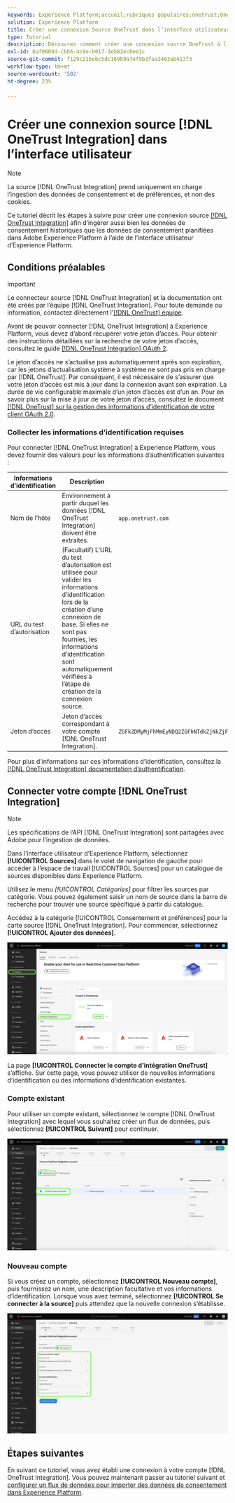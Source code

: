 ```yaml
---
keywords: Experience Platform;accueil;rubriques populaires;onetrust;OneTrust
solution: Experience Platform
title: Créer une connexion Source OneTrust dans l’interface utilisateur
type: Tutorial
description: Découvrez comment créer une connexion source OneTrust à l’aide de l’interface utilisateur de Adobe Experience Platform.
exl-id: 6af0604d-cbb6-4c8e-b017-3eb82ec6ee1c
source-git-commit: f129c215ebc5dc169b9a7ef9b3faa3463ab413f3
workflow-type: tm+mt
source-wordcount: '502'
ht-degree: 23%

---
```


# Créer une connexion source [!DNL OneTrust Integration] dans l’interface utilisateur

>[!NOTE]
>
>La source [!DNL OneTrust Integration] prend uniquement en charge l’ingestion des données de consentement et de préférences, et non des cookies.

Ce tutoriel décrit les étapes à suivre pour créer une connexion source [[!DNL OneTrust Integration]](https://my.onetrust.com/s/contactsupport?language=en_US) afin d’ingérer aussi bien les données de consentement historiques que les données de consentement planifiées dans Adobe Experience Platform à l’aide de l’interface utilisateur d’Experience Platform.

## Conditions préalables

>[!IMPORTANT]
>
>Le connecteur source [!DNL OneTrust Integration] et la documentation ont été créés par l’équipe [!DNL OneTrust Integration]. Pour toute demande ou information, contactez directement l&#39;[[!DNL OneTrust] équipe](https://my.onetrust.com/s/contactsupport?language=en_US).

Avant de pouvoir connecter [!DNL OneTrust Integration] à Experience Platform, vous devez d’abord récupérer votre jeton d’accès. Pour obtenir des instructions détaillées sur la recherche de votre jeton d’accès, consultez le guide [[!DNL OneTrust Integration] OAuth 2](https://developer.onetrust.com/docs/api-docs-v3/b3A6MjI4OTUyOTc-generate-access-token).

Le jeton d’accès ne s’actualise pas automatiquement après son expiration, car les jetons d’actualisation système à système ne sont pas pris en charge par [!DNL OneTrust]. Par conséquent, il est nécessaire de s’assurer que votre jeton d’accès est mis à jour dans la connexion avant son expiration. La durée de vie configurable maximale d’un jeton d’accès est d’un an. Pour en savoir plus sur la mise à jour de votre jeton d’accès, consultez le document [[!DNL OneTrust]  sur la gestion des informations d’identification de votre client OAuth 2.0](https://developer.onetrust.com/docs/documentation/ZG9jOjIyODk1MTUw-managing-o-auth-2-0-client-credentials).

### Collecter les informations d’identification requises

Pour connecter [!DNL OneTrust Integration] à Experience Platform, vous devez fournir des valeurs pour les informations d’authentification suivantes :

| Informations d’identification | Description | Exemple |
| --- | --- | --- |
| Nom de l’hôte | Environnement à partir duquel les données [!DNL OneTrust Integration] doivent être extraites. | `app.onetrust.com` |
| URL du test d’autorisation | (Facultatif) L’URL du test d’autorisation est utilisée pour valider les informations d’identification lors de la création d’une connexion de base. Si elles ne sont pas fournies, les informations d’identification sont automatiquement vérifiées à l’étape de création de la connexion source. | |
| Jeton d’accès | Jeton d’accès correspondant à votre compte [!DNL OneTrust Integration]. | `ZGFkZDMyMjFhMmEyNDQ2ZGFhNTdkZjNkZjFmM2IyOWE6QjlUSERVUTNjOFVsRmpEZTJ6Vk9oRnF3Sk8xNlNtcm4=` |

Pour plus d’informations sur ces informations d’identification, consultez la [[!DNL OneTrust Integration] documentation d’authentification](https://developer.onetrust.com/docs/api-docs-v3/b3A6MjI4OTUyOTc-generate-access-token).

## Connecter votre compte [!DNL OneTrust Integration]

>[!NOTE]
>
>Les spécifications de l’API [!DNL OneTrust Integration] sont partagées avec Adobe pour l’ingestion de données.

Dans l’interface utilisateur d’Experience Platform, sélectionnez **[!UICONTROL Sources]** dans le volet de navigation de gauche pour accéder à l’espace de travail [!UICONTROL Sources] pour un catalogue de sources disponibles dans Experience Platform.

Utilisez le menu *[!UICONTROL Catégories]* pour filtrer les sources par catégorie. Vous pouvez également saisir un nom de source dans la barre de recherche pour trouver une source spécifique à partir du catalogue.

Accédez à la catégorie [!UICONTROL Consentement et préférences] pour la carte source [!DNL OneTrust Integration]. Pour commencer, sélectionnez **[!UICONTROL Ajouter des données]**.

![Le catalogue des sources de l’interface utilisateur d’Experience Platform.](../../../../images/tutorials/create/onetrust/catalog.png)

La page **[!UICONTROL Connecter le compte d’intégration OneTrust]** s’affiche. Sur cette page, vous pouvez utiliser de nouvelles informations d’identification ou des informations d’identification existantes.

### Compte existant

Pour utiliser un compte existant, sélectionnez le compte [!DNL OneTrust Integration] avec lequel vous souhaitez créer un flux de données, puis sélectionnez **[!UICONTROL Suivant]** pour continuer.

![Étape d’authentification du compte existant dans le workflow des sources.](../../../../images/tutorials/create/onetrust/existing.png)

### Nouveau compte

Si vous créez un compte, sélectionnez **[!UICONTROL Nouveau compte]**, puis fournissez un nom, une description facultative et vos informations d’identification. Lorsque vous avez terminé, sélectionnez **[!UICONTROL Se connecter à la source]** puis attendez que la nouvelle connexion s’établisse.

![L’étape d’authentification du nouveau compte dans le workflow des sources.](../../../../images/tutorials/create/onetrust/new.png)

## Étapes suivantes

En suivant ce tutoriel, vous avez établi une connexion à votre compte [!DNL OneTrust Integration]. Vous pouvez maintenant passer au tutoriel suivant et [configurer un flux de données pour importer des données de consentement dans Experience Platform](../../dataflow/consent-and-preferences.md).
